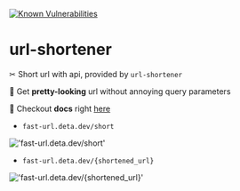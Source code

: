 [![Known Vulnerabilities](https://snyk.io/test/github/dkharms/url-shortener/badge.svg)](https://snyk.io/test/github/dkharms/url-shortener)

# url-shortener

✂ Short url with api, provided by `url-shortener`

🔗 Get **pretty-looking** url without annoying query parameters

📝 Checkout **docs** right [here](https://fast-url.deta.dev/docs)

- `fast-url.deta.dev/short`

!['fast-url.deta.dev/short'](https://i.imgur.com/z6kSgo2.png)

- `fast-url.deta.dev/{shortened_url}`

!['fast-url.deta.dev/{shortened_url}'](https://i.imgur.com/CqMwqLV.png)
